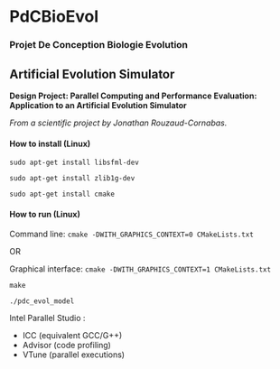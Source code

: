 # PdCBioEvol

### Projet De Conception Biologie Evolution

## Artificial Evolution Simulator

**Design Project: Parallel Computing and Performance Evaluation: Application to an Artificial Evolution Simulator**

*From a scientific project by Jonathan Rouzaud-Cornabas.*


#### How to install (Linux)

`sudo apt-get install libsfml-dev`

`sudo apt-get install zlib1g-dev`

`sudo apt-get install cmake`


#### How to run (Linux)

Command line: `cmake -DWITH_GRAPHICS_CONTEXT=0 CMakeLists.txt`

OR

Graphical interface: `cmake -DWITH_GRAPHICS_CONTEXT=1 CMakeLists.txt`

`make`

`./pdc_evol_model`


Intel Parallel Studio :
- ICC (equivalent GCC/G++)
- Advisor (code profiling)
- VTune (parallel executions)